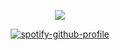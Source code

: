 <div align="center">

![](https://komarev.com/ghpvc/?username=ennlo&color=ffffff&base=5834&style=flat-square&label=+★+sei+nur+das+was+du+auch+bist.)

[![spotify-github-profile](https://spotify-github-profile.kittinanx.com/api/view?uid=ytli9u7trg8a0ujmzzshj33yn&cover_image=true&theme=natemoo-re&show_offline=true&background_color=ffffff&interchange=true&bar_color=ffffff&bar_color_cover=false)](https://spotify-github-profile.kittinanx.com/api/view?uid=ytli9u7trg8a0ujmzzshj33yn&redirect=true)
